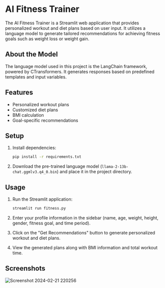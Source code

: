 # AI Fitness Trainer

The AI Fitness Trainer is a Streamlit web application that provides personalized workout and diet plans based on user input. It utilizes a language model to generate tailored recommendations for achieving fitness goals such as weight loss or weight gain.


## About the Model

The language model used in this project is the LangChain framework, powered by CTransformers. It generates responses based on predefined templates and input variables.


## Features

- Personalized workout plans
- Customized diet plans
- BMI calculation
- Goal-specific recommendations

## Setup

1. Install dependencies:

    ```bash
    pip install -r requirements.txt
    ```

2. Download the pre-trained language model (`llama-2-13b-chat.ggmlv3.q4_0.bin`) and place it in the project directory.

## Usage

1. Run the Streamlit application:

    ```bash
    streamlit run fitness.py
    ```


2. Enter your profile information in the sidebar (name, age, weight, height, gender, fitness goal, and time period).

3. Click on the "Get Recommendations" button to generate personalized workout and diet plans.

4. View the generated plans along with BMI information and total workout time.

## Screenshots

![Screenshot 2024-02-21 220256](https://github.com/Shobika-k2004/AI-Fitness/assets/94346032/a03de3a1-9fd9-4fe0-b8ea-ebde3a278f15)




